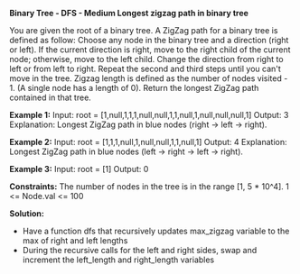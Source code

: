 **Binary Tree - DFS - Medium
Longest zigzag path in binary tree**


You are given the root of a binary tree.
A ZigZag path for a binary tree is defined as follow:
Choose any node in the binary tree and a direction (right or left).
If the current direction is right, move to the right child of the current node; otherwise, move to the left child.
Change the direction from right to left or from left to right.
Repeat the second and third steps until you can't move in the tree.
Zigzag length is defined as the number of nodes visited - 1. (A single node has a length of 0).
Return the longest ZigZag path contained in that tree.

**Example 1:**
Input: root = [1,null,1,1,1,null,null,1,1,null,1,null,null,null,1]
Output: 3
Explanation: Longest ZigZag path in blue nodes (right -> left -> right).

**Example 2:**
Input: root = [1,1,1,null,1,null,null,1,1,null,1]
Output: 4
Explanation: Longest ZigZag path in blue nodes (left -> right -> left -> right).

**Example 3:**
Input: root = [1]
Output: 0


**Constraints:**
The number of nodes in the tree is in the range [1, 5 * 10^4].
1 <= Node.val <= 100


**Solution:**
- Have a function dfs that recursively updates max_zigzag variable to the max of right and left lengths <which essentially checks for the right and left maximum>
- During the recursive calls for the left and right sides, swap and increment the left_length and right_length variables 


